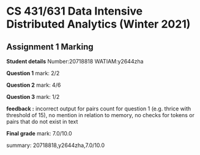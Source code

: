 # CS 431/631 Data Intensive Distributed Analytics (Winter 2021)
## Assignment 1 Marking

**Student details**
Number:20718818
WATIAM:y2644zha

**Question 1**
mark: 2/2

**Question 2**
mark: 4/6

**Question 3**
mark: 1/2

**feedback :** incorrect output for pairs count for question 1 (e.g. thrice with threshold of 15), no mention in relation to memory, no checks for tokens or pairs that do not exist in text

**Final grade**
mark: 7.0/10.0

summary: 20718818,y2644zha,7.0/10.0